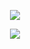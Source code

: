 <div align="center">

![](https://komarev.com/ghpvc/?username=nawalhunaifa)

</div>

<p align="center">
<image src="https://readme-typing-svg.herokuapp.com?duration=5000&font=Iosevka&size=16&color=00D9F7&center=true&width=410&height=45&lines=I'm+Nawal+Hunaifa.">
</p>

